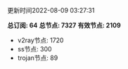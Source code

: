 更新时间2022-08-09 03:27:31

**总订阅: 64**
**总节点: 7327**
**有效节点: 2109**
- v2ray节点: 1720
- ss节点: 300
- trojan节点: 89
